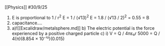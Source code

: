 [[Physics]]
#30/9/25
1) E is proportional to 1 / r$^2$
	E = 1 / (√13)$^2$
	E = 1.8 / (√13 / 2)$^2$ = 0.55
	= B
2) capacitance....
3) a)![[Excalidraw/metalsphere.md]]
	b) The electric potential is the force experienced by a positive charged particle
	c) 
		i) V = Q / 4πε₀r
		5000 = Q / 4(π)(8.854 × 10⁻¹²)(0.015)